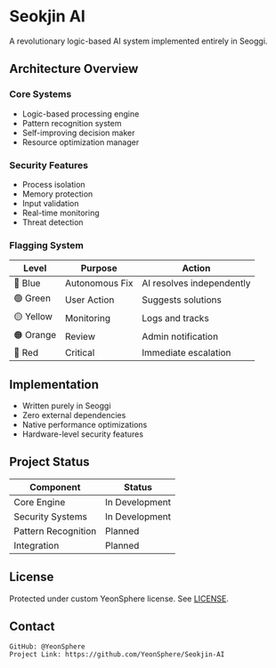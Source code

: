 # Seokjin AI

A revolutionary logic-based AI system implemented entirely in Seoggi.

## Architecture Overview

### Core Systems
- Logic-based processing engine
- Pattern recognition system
- Self-improving decision maker
- Resource optimization manager

### Security Features
- Process isolation
- Memory protection
- Input validation
- Real-time monitoring
- Threat detection

### Flagging System

| Level | Purpose | Action |
|-------|---------|--------|
| 🔵 Blue | Autonomous Fix | AI resolves independently |
| 🟢 Green | User Action | Suggests solutions |
| 🟡 Yellow | Monitoring | Logs and tracks |
| 🟠 Orange | Review | Admin notification |
| 🔴 Red | Critical | Immediate escalation |

## Implementation
- Written purely in Seoggi
- Zero external dependencies
- Native performance optimizations
- Hardware-level security features

## Project Status

| Component | Status |
|-----------|---------|
| Core Engine | In Development |
| Security Systems | In Development |
| Pattern Recognition | Planned |
| Integration | Planned |

## License
Protected under custom YeonSphere license. See [LICENSE](LICENSE).

## Contact

    GitHub: @YeonSphere
    Project Link: https://github.com/YeonSphere/Seokjin-AI